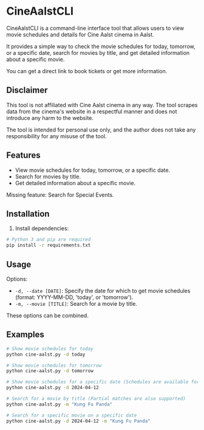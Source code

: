 # CineAalstCLI

CineAalstCLI is a command-line interface tool that allows users to view movie schedules and details for Cine Aalst cinema in Aalst.

It provides a simple way to check the movie schedules for today, tomorrow, or a specific date, search for movies by title, and get detailed information about a specific movie.

You can get a direct link to book tickets or get more information.

## Disclaimer

This tool is not affiliated with Cine Aalst cinema in any way. The tool scrapes data from the cinema's website in a respectful manner and does not introduce any harm to the website.

The tool is intended for personal use only, and the author does not take any responsibility for any misuse of the tool.


## Features

- View movie schedules for today, tomorrow, or a specific date.
- Search for movies by title.
- Get detailed information about a specific movie.

Missing feature: Search for Special Events.

## Installation

1. Install dependencies:

```bash
# Python 3 and pip are required
pip install -r requirements.txt
```

## Usage

Options:

- `-d, --date [DATE]`: Specify the date for which to get movie schedules (format: YYYY-MM-DD, 'today', or 'tomorrow').
- `-m, --movie [TITLE]`: Search for a movie by title.

These options can be combined.

## Examples

```bash
# Show movie schedules for today
python cine-aalst.py -d today

# Show movie schedules for tomorrow
python cine-aalst.py -d tomorrow

# Show movie schedules for a specific date (Schedules are available for the next 7 days or so)
python cine-aalst.py -d 2024-04-12

# Search for a movie by title (Partial matches are also supported)
python cine-aalst.py -m "Kung Fu Panda"

# Search for a specific movie on a specific date
python cine-aalst.py -d 2024-04-12 -m "Kung Fu Panda"

```
